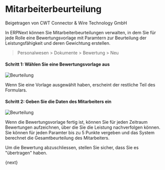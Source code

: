# Mitarbeiterbeurteilung
<span class="text-muted contributed-by">Beigetragen von CWT Connector & Wire Technology GmbH</span>

In ERPNext können Sie Mitarbeiterbeurteilungen verwalten, in dem Sie für jede Rolle eine Bewertungsvorlage mit Paramtern zur Beurteilung der Leistungsfähigkeit und deren Gewichtung erstellen.

> Personalwesen > Dokumente > Bewertung > Neu

#### Schritt 1: Wählen Sie eine Bewertungsvorlage aus

<img class="screenshot" alt="Beurteilung" src="{{docs_base_url}}/assets/img/human-resources/appraisal.png">

Wenn Sie eine Vorlage ausgewählt haben, erscheint der restliche Teil des Formulars.

#### Schritt 2: Geben Sie die Daten des Mitarbeiters ein

<img class="screenshot" alt="Beurteilung" src="{{docs_base_url}}/assets/img/human-resources/appraisal-employee.png">

Wenn die Bewertungsvorlage fertig ist, können Sie für jeden Zeitraum Bewertungen aufzeichnen, über die Sie die Leistung nachverfolgen können. Sie können für jeden Paramter bis zu 5 Punkte vergeben und das System berechnet die Gesamtbeurteilung des Mitarbeiters.

Um die Bewertung abzuschliessen, stellen Sie sicher, dass Sie es "übertragen" haben.

{next}
